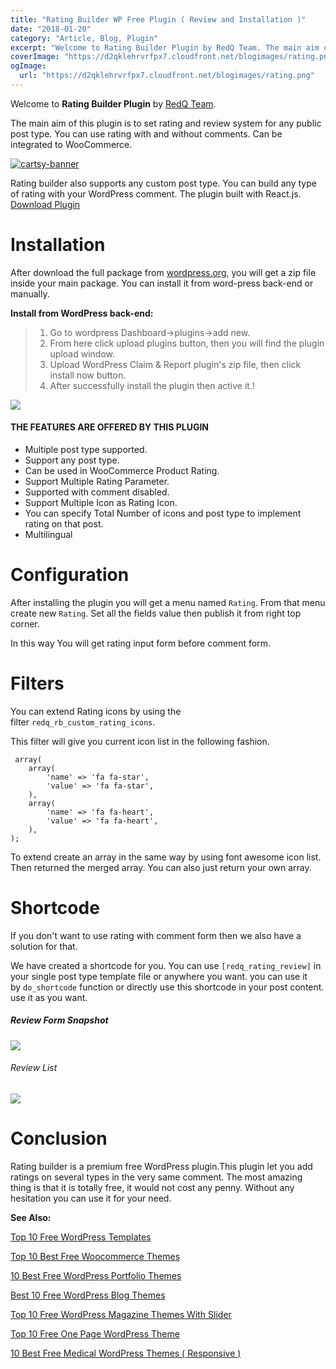 ```yaml
---
title: "Rating Builder WP Free Plugin ( Review and Installation )"
date: "2018-01-20"
category: "Article, Blog, Plugin"
excerpt: "Welcome to Rating Builder Plugin by RedQ Team. The main aim of this plugin is to set rating and review system for any public post type. You can use rating with and without comments. Can be integrated to WooCommerce. Rating builder also supports any custom post type. You can build any type of rating with"
coverImage: "https://d2qklehrvrfpx7.cloudfront.net/blogimages/rating.png"
ogImage:
  url: "https://d2qklehrvrfpx7.cloudfront.net/blogimages/rating.png"
---
```


Welcome to **Rating Builder Plugin** by [RedQ Team](https://themeforest.net/user/redqteam).

The main aim of this plugin is to set rating and review system for any public post type. You can use rating with and without comments. Can be integrated to WooCommerce.

[![cartsy-banner](https://d2qklehrvrfpx7.cloudfront.net/blogimages/cartsy-banner.jpg)](https://bit.ly/cartsyTheme)

Rating builder also supports any custom post type. You can build any type of rating with your WordPress comment. The plugin built with React.js.
<a href="https://wordpress.org/plugins/rating-builder/" class="btn">Download Plugin</a>

# Installation

After download the full package from [wordpress.org](https://wordpress.org/plugins/rating-builder/), you will get a zip file inside your main package. You can install it from word-press back-end or manually.

**Install from WordPress back-end:**

> 1. Go to wordpress Dashboard->plugins->add new.
> 2. From here click upload plugins button, then you will find the plugin upload window.
> 3. Upload WordPress Claim & Report plugin's zip file, then click install now button.
> 4. After successfully install the plugin then active it.!

![](https://d2qklehrvrfpx7.cloudfront.net/blogimages/rating1.png)

#### THE FEATURES ARE OFFERED BY THIS PLUGIN

- Multiple post type supported.
- Support any post type.
- Can be used in WooCommerce Product Rating.
- Support Multiple Rating Parameter.
- Supported with comment disabled.
- Support Multiple Icon as Rating Icon.
- You can specify Total Number of icons and post type to implement rating on that post.
- Multilingual

# Configuration

After installing the plugin you will get a menu named `Rating`. From that menu create new `Rating`. Set all the fields value then publish it from right top corner.

In this way You will get rating input form before comment form.

[](https://d2qklehrvrfpx7.cloudfront.net/blogimages/rating2.png)

# Filters

You can extend Rating icons by using the filter `redq_rb_custom_rating_icons`.

This filter will give you current icon list in the following fashion.

```
 array(
    array(
        'name' => 'fa fa-star',
        'value' => 'fa fa-star',
    ),
    array(
        'name' => 'fa fa-heart',
        'value' => 'fa fa-heart',
    ),
);
```

To extend create an array in the same way by using font awesome icon list. Then returned the merged array. You can also just return your own array.

# Shortcode

If you don't want to use rating with comment form then we also have a solution for that.

We have created a shortcode for you. You can use `[redq_rating_review]` in your single post type template file or anywhere you want. you can use it by `do_shortcode` function or directly use this shortcode in your post content. use it as you want.

##### Review Form Snapshot

![](https://d2qklehrvrfpx7.cloudfront.net/blogimages/rating3.png)

###### Review List

![](https://d2qklehrvrfpx7.cloudfront.net/blogimages/rating4.png)

# Conclusion

Rating builder is a premium free WordPress plugin.This plugin let you add ratings on several types in the very same comment. The most amazing thing is that it is totally free, it would not cost any penny. Without any hesitation you can use it for your need.

**See Also:**

[Top 10 Free WordPress Templates](https://redq.io/blog/wordpress-templates-free/)

[Top 10 Best Free Woocommerce Themes](https://redq.io/blog/free-woocommerce-themes/)

[10 Best Free WordPress Portfolio Themes](https://redq.io/blog/free-wordpress-portfolio-themes/)

[Best 10 Free WordPress Blog Themes](https://redq.io/blog/free-wordpress-blog-themes/)

[Top 10 Free WordPress Magazine Themes With Slider](https://redq.io/blog/free-wordpress-magazine-themes-with-slider/)

[Top 10 Free One Page WordPress Theme](https://redq.io/blog/one-page-wordpress-theme-free-download/)

[10 Best Free Medical WordPress Themes ( Responsive )](https://redq.io/blog/free-medical-wordpress-themes/)
